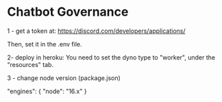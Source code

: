 # Chatbot Governance

1 - get a token at:
https://discord.com/developers/applications/

Then, set it in the .env file. 

2- deploy in heroku:
You need to set the dyno type to "worker", under the "resources" tab.

3 - change node version (package.json)

"engines": {
    "node": "16.x"
  }
